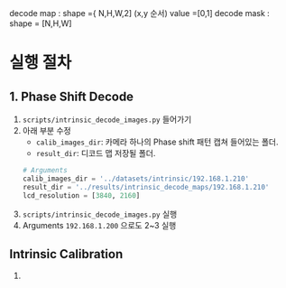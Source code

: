decode map : shape ={ N,H,W,2] (x,y 순서)  value =[0,1] 
decode mask : shape = [N,H,W]



# 실행 절차

## 1. Phase Shift Decode

1. `scripts/intrinsic_decode_images.py` 들어가기
2. 아래 부분 수정
   - `calib_images_dir`: 카메라 하나의 Phase shift 패턴 캡쳐 들어있는 폴더.
   - `result_dir`: 디코드 맵 저장될 폴더.
   ```python
   # Arguments
   calib_images_dir = '../datasets/intrinsic/192.168.1.210'
   result_dir = '../results/intrinsic_decode_maps/192.168.1.210'
   lcd_resolution = [3840, 2160]
   ```
3. `scripts/intrinsic_decode_images.py` 실행 
4. Arguments `192.168.1.200` 으로도 2~3 실행

## Intrinsic Calibration

1. 